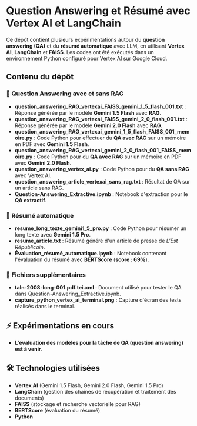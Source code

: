 # Question Answering et Résumé avec Vertex AI et LangChain

Ce dépôt contient plusieurs expérimentations autour du **question answering (QA)** et du **résumé automatique** avec LLM, en utilisant **Vertex AI**, **LangChain** et **FAISS**.
Les codes ont été exécutés dans un environnement Python configuré pour Vertex AI sur Google Cloud. 

## Contenu du dépôt

### 📌 Question Answering avec et sans RAG
- **question_answering_RAG_vertexai_FAISS_gemini_1_5_flash_001.txt** : Réponse générée par le modèle **Gemini 1.5 Flash** avec **RAG**.
- **question_answering_RAG_vertexai_FAISS_gemini_2_0_flash_001.txt** : Réponse générée par le modèle **Gemini 2.0 Flash** avec **RAG**.
- **question_answering_RAG_vertexai_gemini_1_5_flash_FAISS_001_memoire.py** : Code Python pour effectuer du **QA avec RAG** sur un mémoire en PDF avec **Gemini 1.5 Flash**.
- **question_answering_RAG_vertexai_gemini_2_0_flash_001_FAISS_memoire.py** : Code Python pour du **QA avec RAG** sur un mémoire en PDF avec **Gemini 2.0 Flash**.
- **question_answering_vertex_ai.py** : Code Python pour du **QA sans RAG** avec Vertex AI.
- **question_answering_article_vertexai_sans_rag.txt** : Résultat de QA sur un article sans RAG.
- **Question-Answering_Extractive.ipynb** : Notebook d'extraction pour le **QA extractif**.

### 📌 Résumé automatique
- **resume_long_texte_gemini1_5_pro.py** : Code Python pour résumer un long texte avec **Gemini 1.5 Pro**.
- **resume_article.txt** : Résumé généré d'un article de presse de *L'Est Républicain*.
- **Évaluation_résumé_automatique.ipynb** : Notebook contenant l'évaluation du résumé avec **BERTScore** (**score : 69%**).

### 📌 Fichiers supplémentaires
- **taln-2008-long-001.pdf.tei.xml** : Document utilisé pour tester le QA dans Question-Answering_Extractive.ipynb.
- **capture_python_vertex_ai_terminal.png** : Capture d'écran des tests réalisés dans le terminal.

## ⚡ Expérimentations en cours
- **L'évaluation des modèles pour la tâche de QA (question answering) est à venir**.

## 🛠 Technologies utilisées
- **Vertex AI** (Gemini 1.5 Flash, Gemini 2.0 Flash, Gemini 1.5 Pro)
- **LangChain** (gestion des chaînes de récupération et traitement des documents)
- **FAISS** (stockage et recherche vectorielle pour RAG)
- **BERTScore** (évaluation du résumé)
- **Python**
